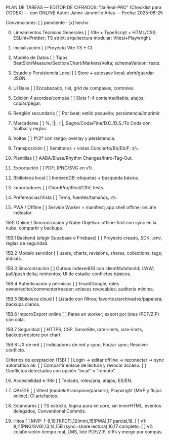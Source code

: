 
PLAN DE TAREAS — EDITOR DE CIFRADOS: "JaiReal-PRO" (Checklist para CODEX) — con ONLINE
Autor: Jaime Jaramillo Arias — Fecha: 2025-08-25

Convenciones: [ ] pendiente · [x] hecho

0) Lineamientos Técnicos Generales
[ ] Vite + TypeScript + HTML/CSS; ESLint+Prettier; TS strict; arquitectura modular; Vitest+Playwright.

1) Inicialización
[ ] Proyecto Vite TS + CI.

2) Modelo de Datos
[ ] Tipos BeatSlot/Measure/Section/Chart/Markers/Volta; schemaVersion; tests.

3) Estado y Persistencia Local
[ ] Store + autosave local; abrir/guardar JSON.

4) UI Base
[ ] Encabezado, riel, grid de compases, controles.

5) Edición 4 acordes/compás
[ ] Slots 1–4 contenteditable; atajos; copiar/pegar.

6) Renglón secundario
[ ] Por beat; estilo pequeño; persistencia/imprimir.

7) Marcadores
[ ] %, ||:, :||, Segno/Coda/Fine/D.C./D.S./To Coda con toolbar y reglas.

8) Voltas
[ ] 1ª/2ª con rango; overlay y persistencia.

9) Transposición
[ ] Semitonos + vistas Concierto/Bb/Eb/F; ♯/♭.

10) Plantillas
[ ] AABA/Blues/Rhythm Changes/Intro-Tag-Out.

11) Exportación
[ ] PDF; (PNG/SVG en v1).

12) Biblioteca local
[ ] IndexedDB; etiquetas + búsqueda básica.

13) Importadores
[ ] ChordPro/iReal/CSV; tests.

14) Preferencias/Vista
[ ] Tema, fuentes/tamaños, ♯/♭.

15) PWA / Offline
[ ] Service Worker + manifest; app shell offline; onLine indicator.

15B) Online / Sincronización y Nube
Objetivo: offline-first con sync en la nube, compartir y backups.

15B.1 Backend (elegir Supabase o Firebase)
[ ] Proyecto creado, SDK, .env, reglas de seguridad.

15B.2 Modelo servidor
[ ] users, charts, revisions, shares, collections, tags; índices.

15B.3 Sincronización
[ ] Outbox IndexedDB con clientMutationId; LWW; pull/push delta; reintentos; UI de estado; conflictos básicos.

15B.4 Autenticación y permisos
[ ] Email/Google; roles owner/editor/commenter/reader; enlaces revocables; auditoría mínima.

15B.5 Biblioteca cloud
[ ] Listado con filtros; favoritos/archivados/papelera; backups diarios.

15B.6 Import/Export online
[ ] Parse en worker; export por lotes (PDF/ZIP) con cola.

15B.7 Seguridad
[ ] HTTPS, CSP, SameSite, rate-limits, size-limits, backups/restore por chart.

15B.8 UX de red
[ ] Indicadores de red y sync; Forzar sync; Resolver conflicto.

Criterios de aceptación (15B)
[ ] Login → editar offline → reconectar → sync automático ok.
[ ] Compartir enlace de lectura y revocar acceso.
[ ] Conflictos detectados con opción “local” o “remoto”.

16) Accesibilidad e i18n
[ ] Teclado, roles/aria, atajos; ES/EN.

17) QA/E2E
[ ] Vitest (modelo/transpose/parsers); Playwright (MVP y flujos online); CI artefactos.

18) Estándares
[ ] TS estricto, lógica pura en core, sin innerHTML, eventos delegados, Conventional Commits.

19) Hitos
[ ] MVP: 1–8,10,11(PDF),12(min),15(PWA),17 parcial,18.
[ ] v1: 9,11(PNG/SVG),13,14,15B (sync+share lectura),16,17 completo.
[ ] v2: colaboración tiempo real, LMS, lote PDF/ZIP, diffs y merge por compás.
